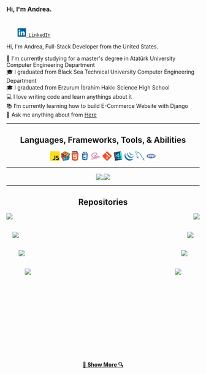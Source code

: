 
### Hi, I'm Andrea.

#####
  <code>
    <a href="https://www.linkedin.com/in/andreajasper/" title="LinkedIn Profile"><img width="22" src="https://github.com/andreajasper/andreajasper/blob/master/images/linkedin.svg"> LinkedIn</a></code>
    <br/>
  <!-- <code><a href="https://www.hackerrank.com/zumrudu_anka" title="HackerRank Profile"><img width="22" src="https://github.com/andreajasper/andreajasper/blob/master/images/hackerrank.png"> HackerRank</a></code>
  <code><a href="https://stackoverflow.com/users/12578260/osman-durdag" title="Stack Overflow Profile"><img width="22" src="https://github.com/andreajasper/andreajasper/blob/master/images/stackoverflow.svg"> Stack Overflow</a></code>
  <code><a href="https://www.instagram.com/osman__durdag/" title="Instagram Profile"><img width="22" src="https://github.com/andreajasper/andreajasper/blob/master/images/instagram.svg"> Instagram</a></code> -->

  Hi, I'm Andrea, Full-Stack Developer from the United States.

  🔬 I'm currently studying for a master's degree in Atatürk University Computer Engineering Department</br>
  🎓 I graduated from Black Sea Technical University Computer Engineering Department</br>
  🎓 I graduated from Erzurum İbrahim Hakkı Science High School</br>
  💻 I love writing code and learn anythings about it</br>
  📚 I’m currently learning how to build E-Commerce Website with Django</br>
  💬 Ask me anything about from <a href="https://github.com/andreajasper/andreajasper/issues" title="Issues">Here</a></br>

---

<h2 align="center">Languages, Frameworks, Tools, & Abilities</h2>

<p align="center">
  <!-- <code><img title="C" height="25" src="https://github.com/andreajasper/andreajasper/blob/master/images/c.svg"></code>
  <code><img title="C++" height="25" src="https://github.com/andreajasper/andreajasper/blob/master/images/cpp.svg"></code>
  <code><img title="C#" height="25" src="https://github.com/andreajasper/andreajasper/blob/master/images/cSharp.svg"></code>
  <code><img title="Python" height="25" src="https://github.com/andreajasper/andreajasper/blob/master/images/python-original.svg"></code>
  <code><img title="Django" height="25" src="https://github.com/andreajasper/andreajasper/blob/master/images/django.png"></code> -->
  <code><img title="Javascript" height="25" src="https://github.com/andreajasper/andreajasper/blob/master/images/javascript.svg"></code>
  <code><img title="Problem Solving" height="25" src="https://github.com/andreajasper/andreajasper/blob/master/images/problemSolving.png"></code>
  <code><img title="HTML5" height="25" src="https://github.com/andreajasper/andreajasper/blob/master/images/html5.svg"></code>
  <code><img title="CSS" height="25" src="https://github.com/andreajasper/andreajasper/blob/master/images/css.svg"></code>
  <code><img title="SASS" height="25" src="https://github.com/andreajasper/andreajasper/blob/master/images/sass.svg"></code>
  <!-- <code><img title="Gulp" height="25" src="https://github.com/andreajasper/andreajasper/blob/master/images/gulp.svg"></code>
  <code><img title="React" height="25" src="https://github.com/andreajasper/andreajasper/blob/master/images/react-original.svg"></code>
  <code><img title="Redux" height="25" src="https://github.com/andreajasper/andreajasper/blob/master/images/redux.svg"></code>
  <code><img title="AngularJS" height="25" src="https://github.com/andreajasper/andreajasper/blob/master/images/angularjs.png"></code> -->
  <code><img title="Git" height="25" src="https://github.com/andreajasper/andreajasper/blob/master/images/git-original.svg"></code>
  <!-- <code><img title=".NetCore" height="25" src="https://github.com/andreajasper/andreajasper/blob/master/images/dotnetcore.svg"></code> -->
  <!-- <code><img title="PostgreSQL" height="25" src="https://github.com/andreajasper/andreajasper/blob/master/images/postgresql.svg"></code> -->
  <code><img title="Visual Studio Code" height="25" src="https://github.com/andreajasper/andreajasper/blob/master/images/vscode.png"></code>
  <!-- <code><img title="Microsoft Visual Studio" height="25" src="https://github.com/andreajasper/andreajasper/blob/master/images/visualstudio.png"></code> -->
  <code><img title="JQuery" height="25" src="https://github.com/andreajasper/andreajasper/blob/master/images/jquery-original.svg"></code>
  <!-- <code><img title="Java" height="25" src="https://github.com/andreajasper/andreajasper/blob/master/images/java-original.svg"></code> -->
  <!-- <code><img title="JSON" height="25" src="https://github.com/andreajasper/andreajasper/blob/master/images/json.svg"></code> -->
  <!-- <code><img title="Unity" height="25" src="https://github.com/andreajasper/andreajasper/blob/master/images/unity3d.svg"></code>
  <code><img title="Android" height="25" src="https://github.com/andreajasper/andreajasper/blob/master/images/android.svg"></code>
  <code><img title="GitHub" height="25" src="https://github.com/andreajasper/andreajasper/blob/master/images/github.svg"></code> -->
  <code><img title="MySQL" height="25" src="https://github.com/andreajasper/andreajasper/blob/master/images/mysql.svg"></code>
  <!-- <code><img title="npm" height="25" src="https://github.com/andreajasper/andreajasper/blob/master/images/npm.svg"></code> -->
  <code><img title="PHP" height="25" src="https://github.com/andreajasper/andreajasper/blob/master/images/php.svg"></code>
  <!-- <code><img title="Flask" height="25" src="https://github.com/andreajasper/andreajasper/blob/master/images/flask.png"></code> -->
</p>

---

<p align=center>
  <a href="https://github.com/andreajasper/github-readme-stats" title="Go to Source">
    <img height=175 align="center" src="https://github-readme-stats.vercel.app/api?username=andreajasper&show_icons=true&theme=gotham">
  </a>
  <a href="https://github.com/andreajasper/github-readme-stats">
  <img height=175 align="center" src="https://github-readme-stats.vercel.app/api/top-langs/?username=andreajasper&hide=c%23,powershell,java&title_color=2aa889&text_color=99d1ce&icon_color=2bbc8a&bg_color=0c1014&langs_count=8&layout=compact" />
  </a>
</p>

<hr>

<h2 align="center">Repositories</h2>

<p width="100%" align="center">
  <a align="left" href="https://github.com/andreajasper/Algorithms" title="Algorithms"><img align="left" height="115" src="https://github-readme-stats.vercel.app/api/pin/?username=andreajasper&repo=Algorithms&theme=gotham"></a><a align="right" href="https://github.com/andreajasper/DataStructures" title="Data Structures"><img align="right" height="115" src="https://github-readme-stats.vercel.app/api/pin/?username=andreajasper&repo=DataStructures&theme=gotham"></a>
</p>
<br><br>
<p width="100%" align="center">
  <a align="left" href="https://github.com/andreajasper/Turkce-Heceleme-CPP" title="Turkce-Heceleme-CPP"><img align="left" height="115" src="https://github-readme-stats.vercel.app/api/pin/?username=andreajasper&repo=Turkce-Heceleme-CPP&theme=gotham"></a>
  <a align="right" href="https://github.com/andreajasper/CopyMoveForgeryDetectionWithDCT" title="Copy&Move Forgery Detection With DCT"><img align="right" height="115" src="https://github-readme-stats.vercel.app/api/pin/?username=andreajasper&repo=CopyMoveForgeryDetectionWithDCT&theme=gotham"></a>
</p>
<br><br>
<p width="100%" align="center">
  <a align="left" href="https://github.com/andreajasper/cpp-openmp-needleman-wunsch" title="Needleman Wunsch Algorithm With OpenMP"><img align="left" height="115" src="https://github-readme-stats.vercel.app/api/pin/?username=andreajasper&repo=cpp-openmp-needleman-wunsch&theme=gotham"></a>
  <a align="right" href="https://github.com/andreajasper/cpp-artificial-neural-networks" title="Artificial Neural Networks"><img align="right" height="115" src="https://github-readme-stats.vercel.app/api/pin/?username=andreajasper&repo=cpp-artificial-neural-networks&theme=gotham"></a>
</p>
<br><br>
<p width="100%" align="center">
  <a align="left" href="https://github.com/andreajasper/javascript-minesweeper" title="Minesweeper"><img align="left" height="115" src="https://github-readme-stats.vercel.app/api/pin/?username=andreajasper&repo=javascript-minesweeper&theme=gotham"></a>
  <a align="right" href="https://github.com/andreajasper/KTU-TraditionalComputerOlympics-2019" title="KTU Traditional Computer Olympics 2019-2020"><img align="right" height="115" src="https://github-readme-stats.vercel.app/api/pin/?username=andreajasper&repo=KTU-TraditionalComputerOlympics-2019&theme=gotham"></a>
</p>
<br><br><br><br><br><br><br><br><br><br><br><br><br>
<h4 align="center">
  <a href=https://github.com/andreajasper?tab=repositories" title="Show Repositories">🔎 Show More 🔍</a>
</h4>


<!--
**andreajasper/andreajasper** is a ✨ _special_ ✨ repository because its `README.md` (this file) appears on your GitHub profile.

Here are some ideas to get you started:

- 🔭 I’m currently working on ...
- 🌱 I’m currently learning ...
- 👯 I’m looking to collaborate on ...
- 🤔 I’m looking for help with ...
- 💬 Ask me about ...
- 📫 How to reach me: ...
- 😄 Pronouns: ...
- ⚡ Fun fact: ...


Notes: If you want use this readme, firstly star it please. If you can't align your repositories like this, please change your repository desription to shorter than now. Maybe 4 or 5 word will be good.


-->
